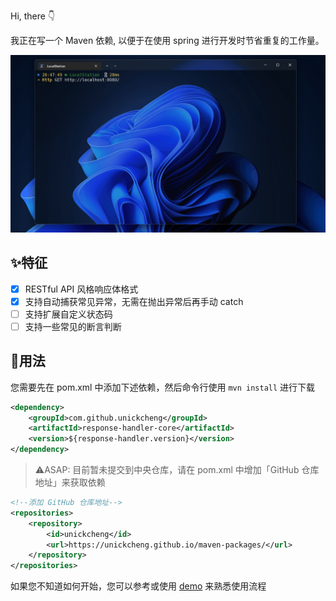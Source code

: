 Hi, there 👇

我正在写一个 Maven 依赖, 以便于在使用 spring 进行开发时节省重复的工作量。

![](assets/restful-api.gif)

## ✨特征

- [X] RESTful API 风格响应体格式
- [X] 支持自动捕获常见异常，无需在抛出异常后再手动 catch
- [ ] 支持扩展自定义状态码
- [ ] 支持一些常见的断言判断

## 🎉用法

您需要先在 pom.xml 中添加下述依赖，然后命令行使用 `mvn install` 进行下载
```xml
<dependency>
    <groupId>com.github.unickcheng</groupId>
    <artifactId>response-handler-core</artifactId>
    <version>${response-handler.version}</version>
</dependency>
```
> ⚠️ASAP: 目前暂未提交到中央仓库，请在 pom.xml 中增加「GitHub 仓库地址」来获取依赖
```xml
<!--添加 GitHub 仓库地址-->
<repositories>
    <repository>
        <id>unickcheng</id>
        <url>https://unickcheng.github.io/maven-packages/</url>
    </repository>
</repositories>
```

如果您不知道如何开始，您可以参考或使用 [demo](https://github.com/UNICKCHENG/Response-Handler/tree/main/demo) 来熟悉使用流程
